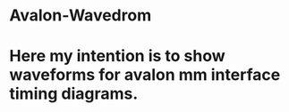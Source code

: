 # Avalon-Wavedrom
# Here my intention is to show waveforms for avalon mm interface timing diagrams.
